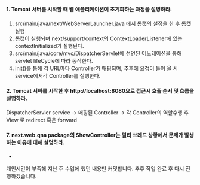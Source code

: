 #### 1. Tomcat 서버를 시작할 때 웹 애플리케이션이 초기화하는 과정을 설명하라.
1. src/main/java/next/WebServerLauncher.java 에서 톰캣의 설정을 한 후 톰캣 실행
2. 톰캣이 실행되며 next/support/context의 ContextLoaderListener에 있는 contextInitialized가 실행된다.
3. src/main/java/core/mvc/DispatcherServlet에 선언된 어노테이션을 통해 servlet lifeCycle에 따라 동작한다.  
4. init()를 통해 각 URL마다 Controller가 매핑되며, 추후에 요청이 들어 올 시 service에서각 Controller를 실행한다.
 

#### 2. Tomcat 서버를 시작한 후 http://localhost:8080으로 접근시 호출 순서 및 흐름을 설명하라.
DispatcherServler service -> 매핑된 Controller -> 각 Controller의 역할수행 후 View 로 redirect 혹은 forward 


#### 7. next.web.qna package의 ShowController는 멀티 쓰레드 상황에서 문제가 발생하는 이유에 대해 설명하라.
* 


개인시간이 부족해 지난 주 수업에 했던 내용만 커밋합니다.
추후 작업 완료 후 다시 진행하겠습니다.